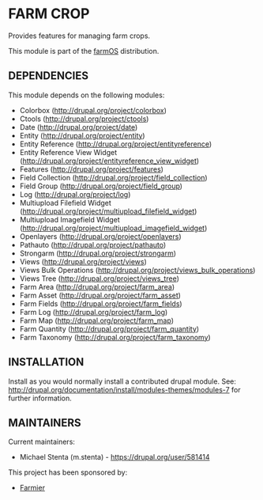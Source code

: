 FARM CROP
=========

Provides features for managing farm crops.

This module is part of the [farmOS](http://drupal.org/project/farm)
distribution.

DEPENDENCIES
------------

This module depends on the following modules:

 * Colorbox (http://drupal.org/project/colorbox)
 * Ctools (http://drupal.org/project/ctools)
 * Date (http://drupal.org/project/date)
 * Entity (http://drupal.org/project/entity)
 * Entity Reference (http://drupal.org/project/entityreference)
 * Entity Reference View Widget (http://drupal.org/project/entityreference_view_widget)
 * Features (http://drupal.org/project/features)
 * Field Collection (http://drupal.org/project/field_collection)
 * Field Group (http://drupal.org/project/field_group)
 * Log (http://drupal.org/project/log)
 * Multiupload Filefield Widget (http://drupal.org/project/multiupload_filefield_widget)
 * Multiupload Imagefield Widget (http://drupal.org/project/multiupload_imagefield_widget)
 * Openlayers (http://drupal.org/project/openlayers)
 * Pathauto (http://drupal.org/project/pathauto)
 * Strongarm (http://drupal.org/project/strongarm)
 * Views (http://drupal.org/project/views)
 * Views Bulk Operations (http://drupal.org/project/views_bulk_operations)
 * Views Tree (http://drupal.org/project/views_tree)
 * Farm Area (http://drupal.org/project/farm_area)
 * Farm Asset (http://drupal.org/project/farm_asset)
 * Farm Fields (http://drupal.org/project/farm_fields)
 * Farm Log (http://drupal.org/project/farm_log)
 * Farm Map (http://drupal.org/project/farm_map)
 * Farm Quantity (http://drupal.org/project/farm_quantity)
 * Farm Taxonomy (http://drupal.org/project/farm_taxonomy)

INSTALLATION
------------

Install as you would normally install a contributed drupal module. See:
http://drupal.org/documentation/install/modules-themes/modules-7 for further
information.

MAINTAINERS
-----------

Current maintainers:
 * Michael Stenta (m.stenta) - https://drupal.org/user/581414

This project has been sponsored by:
 * [Farmier](http://farmier.com)
